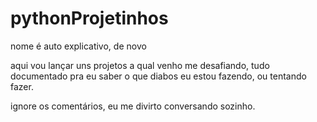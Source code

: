# pythonProjetinhos
nome é auto explicativo, de novo

aqui vou lançar uns projetos a qual venho me desafiando, tudo documentado pra eu saber o que diabos eu estou fazendo, ou tentando fazer.

ignore os comentários, eu me divirto conversando sozinho.
